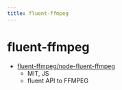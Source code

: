 ```yaml
---
title: fluent-ffmpeg
---
```


# fluent-ffmpeg

- [fluent-ffmpeg/node-fluent-ffmpeg](https://github.com/fluent-ffmpeg/node-fluent-ffmpeg)
  - MIT, JS
  - fluent API to FFMPEG
